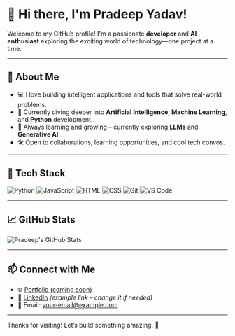 # 👋 Hi there, I'm Pradeep Yadav!

Welcome to my GitHub profile! I'm a passionate **developer** and **AI enthusiast** exploring the exciting world of technology—one project at a time.

---

## 🚀 About Me

- 💻 I love building intelligent applications and tools that solve real-world problems.
- 🤖 Currently diving deeper into **Artificial Intelligence**, **Machine Learning**, and **Python** development.
- 🌱 Always learning and growing – currently exploring **LLMs** and **Generative AI**.
- 🛠️ Open to collaborations, learning opportunities, and cool tech convos.

---

## 🧰 Tech Stack

![Python](https://img.shields.io/badge/Python-3776AB?style=flat&logo=python&logoColor=white)
![JavaScript](https://img.shields.io/badge/JavaScript-F7DF1E?style=flat&logo=javascript&logoColor=black)
![HTML](https://img.shields.io/badge/HTML5-E34F26?style=flat&logo=html5&logoColor=white)
![CSS](https://img.shields.io/badge/CSS3-1572B6?style=flat&logo=css3&logoColor=white)
![Git](https://img.shields.io/badge/Git-F05032?style=flat&logo=git&logoColor=white)
![VS Code](https://img.shields.io/badge/VS%20Code-007ACC?style=flat&logo=visual-studio-code&logoColor=white)

---

## 📈 GitHub Stats

![Pradeep's GitHub Stats](https://github-readme-stats.vercel.app/api?username=pradeep-yadav&show_icons=true&theme=github_dark)

---

## 📫 Connect with Me

- 🌐 [Portfolio (coming soon)](#)
- 💼 [LinkedIn](https://www.linkedin.com/in/pradeep-yadav/) *(example link – change it if needed)*
- 📩 Email: [your-email@example.com](mailto:your-email@example.com)

---

Thanks for visiting! Let’s build something amazing. 🚀
